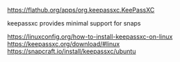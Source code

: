 https://flathub.org/apps/org.keepassxc.KeePassXC

keepassxc provides minimal support for snaps

https://linuxconfig.org/how-to-install-keepassxc-on-linux
https://keepassxc.org/download/#linux
https://snapcraft.io/install/keepassxc/ubuntu